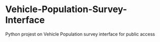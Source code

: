 # Vehicle-Population-Survey-Interface
Python projest on Vehicle Population survey interface for public access
